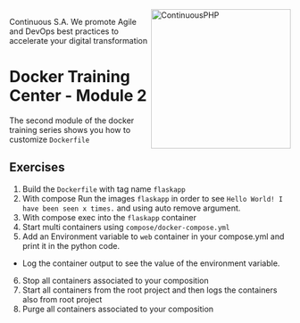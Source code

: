<a href="http://continuous.lu">
  <img src="https://app.continuousphp.com/assets/logos/continuousphp.svg" alt="ContinuousPHP" width="250px" align="right"/>
</a>

<p align="left">
    Continuous S.A. We promote Agile and DevOps best practices to accelerate your digital transformation
</p>

# Docker Training Center - Module 2

The second module of the docker training series shows you how to customize `Dockerfile`

## Exercises

1. Build the `Dockerfile` with tag name `flaskapp`
2. With compose Run the images `flaskapp` in order to see `Hello World! I have been seen x times.` and using auto remove argument.
3. With compose exec into the `flaskapp` container
4. Start multi containers using `compose/docker-compose.yml`
5. Add an Environment variable to `web` container in your compose.yml and print it in the python code.
  - Log the container output to see the value of the environment variable.
6. Stop all containers associated to your composition
7. Start all containers from the root project and then logs the containers also from root project
8. Purge all containers associated to your composition

